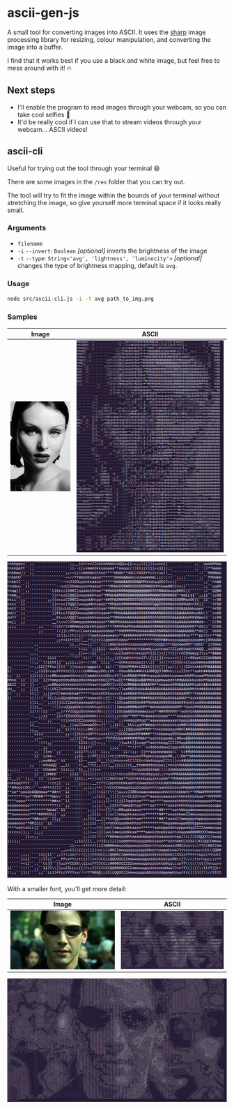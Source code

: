 # ascii-gen-js
A small tool for converting images into ASCII. It uses the [sharp](https://github.com/lovell/sharp) image processing library for resizing, colour manipulation, and converting the image into a buffer.

I find that it works best if you use a black and white image, but feel free to mess around with it! :fire:

## Next steps
* I'll enable the program to read images through your webcam, so you can take cool selfies :raised_hands:
* It'd be really cool if I can use that to stream videos through your webcam... ASCII videos!

## ascii-cli
Useful for trying out the tool through your terminal :smile:

There are some images in the `/res` folder that you can try out.

The tool will try to fit the image within the bounds of your terminal without stretching the image, so give yourself more terminal space if it looks really small.

### Arguments
* `filename`
* `-i` `--invert`: `Boolean` *[optional]* inverts the brightness of the image
* `-t` `--type`: `String<'avg', 'lightness', 'luminocity'>` *[optional]* changes the type of brightness mapping, default is `avg`.

### Usage
```bash
node src/ascii-cli.js -i -t avg path_to_img.png
```

### Samples

Image                   |  ASCII
:----------------------:|:-------------------------:
![original](res/2.jpg)  |  ![sample ascii output](samples/big.png)

![sample ascii output](samples/big.png)


With a smaller font, you'll get more detail:

Image                   |  ASCII
:----------------------:|:-------------------------:
![original](res/3.jpg)  |  ![sample ascii output](samples/small.png)

![sample ascii output](samples/small.png)